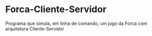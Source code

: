 # Forca-Cliente-Servidor
 Programa que simula, em linha de comando, um jogo da Forca com arquitetura Cliente-Servidor
